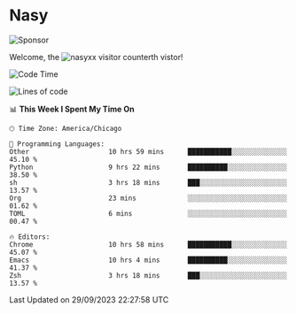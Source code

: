# Nasy

<!--
<p align="center">
<img height="200" src="https://github-readme-stats.vercel.app/api?username=nasyxx&count_private=true&show_icons=true&theme=dracula&include_all_commits=true"/>
<img height="200" src="https://github-readme-stats.vercel.app/api/top-langs/?username=nasyxx&theme=dracula&hide=html,jupyter+notebook&count_private=true&show_icons=true"/>
</p>

  
----------------
-->

![Sponsor](https://img.shields.io/static/v1.svg?label=Sponsor&message=%E2%9D%A4&logo=GitHub&style=flat&color=pink)
 
Welcome, the ![nasyxx visitor counter](https://count.getloli.com/get/@nasyxx?theme=rule34)th vistor!
 
<!--START_SECTION:waka-->
![Code Time](http://img.shields.io/badge/Code%20Time-3%2C739%20hrs%206%20mins-blue)

![Lines of code](https://img.shields.io/badge/From%20Hello%20World%20I%27ve%20Written-6.3%20million%20lines%20of%20code-blue)

📊 **This Week I Spent My Time On** 

```text
🕑︎ Time Zone: America/Chicago

💬 Programming Languages: 
Other                    10 hrs 59 mins      ███████████░░░░░░░░░░░░░░   45.10 % 
Python                   9 hrs 22 mins       ██████████░░░░░░░░░░░░░░░   38.50 % 
sh                       3 hrs 18 mins       ███░░░░░░░░░░░░░░░░░░░░░░   13.57 % 
Org                      23 mins             ░░░░░░░░░░░░░░░░░░░░░░░░░   01.62 % 
TOML                     6 mins              ░░░░░░░░░░░░░░░░░░░░░░░░░   00.47 % 

🔥 Editors: 
Chrome                   10 hrs 58 mins      ███████████░░░░░░░░░░░░░░   45.07 % 
Emacs                    10 hrs 4 mins       ██████████░░░░░░░░░░░░░░░   41.37 % 
Zsh                      3 hrs 18 mins       ███░░░░░░░░░░░░░░░░░░░░░░   13.57 % 
```


 Last Updated on 29/09/2023 22:27:58 UTC
<!--END_SECTION:waka-->

<!-- ![visitors](https://visitor-badge.laobi.icu/badge?page_id=nasyxx.nasyxx) -->

